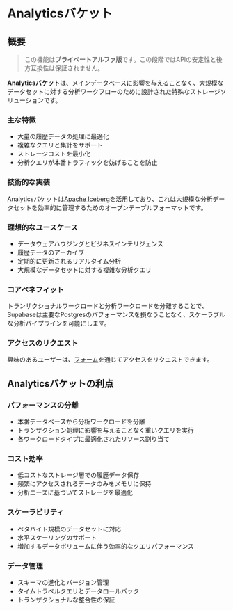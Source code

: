 # Analyticsバケット

## 概要

> この機能は**プライベートアルファ版**です。この段階ではAPIの安定性と後方互換性は保証されません。

**Analyticsバケット**は、メインデータベースに影響を与えることなく、大規模なデータセットに対する分析ワークフローのために設計された特殊なストレージソリューションです。

### 主な特徴

- 大量の履歴データの処理に最適化
- 複雑なクエリと集計をサポート
- ストレージコストを最小化
- 分析クエリが本番トラフィックを妨げることを防止

### 技術的な実装

Analyticsバケットは[Apache Iceberg](https://iceberg.apache.org/)を活用しており、これは大規模な分析データセットを効率的に管理するためのオープンテーブルフォーマットです。

### 理想的なユースケース

- データウェアハウジングとビジネスインテリジェンス
- 履歴データのアーカイブ
- 定期的に更新されるリアルタイム分析
- 大規模なデータセットに対する複雑な分析クエリ

### コアベネフィット

トランザクショナルワークロードと分析ワークロードを分離することで、Supabaseは主要なPostgresのパフォーマンスを損なうことなく、スケーラブルな分析パイプラインを可能にします。

### アクセスのリクエスト

興味のあるユーザーは、[フォーム](https://forms.supabase.com/analytics-buckets)を通じてアクセスをリクエストできます。

## Analyticsバケットの利点

### パフォーマンスの分離

- 本番データベースから分析ワークロードを分離
- トランザクション処理に影響を与えることなく重いクエリを実行
- 各ワークロードタイプに最適化されたリソース割り当て

### コスト効率

- 低コストなストレージ層での履歴データ保存
- 頻繁にアクセスされるデータのみをメモリに保持
- 分析ニーズに基づいてストレージを最適化

### スケーラビリティ

- ペタバイト規模のデータセットに対応
- 水平スケーリングのサポート
- 増加するデータボリュームに伴う効率的なクエリパフォーマンス

### データ管理

- スキーマの進化とバージョン管理
- タイムトラベルクエリとデータロールバック
- トランザクショナルな整合性の保証
